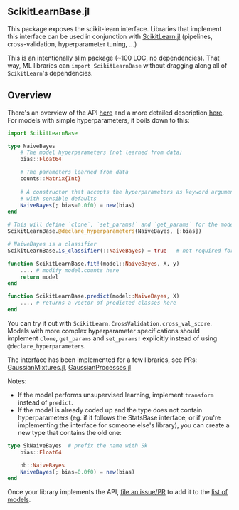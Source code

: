 ScikitLearnBase.jl
------------

This package exposes the scikit-learn interface. Libraries that implement this
interface can be used in conjunction with [ScikitLearn.jl](https://github.com/cstjean/ScikitLearn.jl) (pipelines, cross-validation, hyperparameter tuning, ...)

This is an intentionally slim package (~100 LOC, no dependencies). That way,
ML libraries can `import ScikitLearnBase` without dragging along all of
`ScikitLearn`'s dependencies.

Overview
-----

There's an overview of the API
[here](http://scikitlearnjl.readthedocs.org/en/latest/api/) and a more detailed
description [here](docs/API.md). For models with simple hyperparameters, it
boils down to this:

```julia
import ScikitLearnBase

type NaiveBayes
    # The model hyperparameters (not learned from data)
    bias::Float64

    # The parameters learned from data
    counts::Matrix{Int}
    
    # A constructor that accepts the hyperparameters as keyword arguments
    # with sensible defaults
    NaiveBayes(; bias=0.0f0) = new(bias)
end

# This will define `clone`, `set_params!` and `get_params` for the model
ScikitLearnBase.@declare_hyperparameters(NaiveBayes, [:bias])

# NaiveBayes is a classifier
ScikitLearnBase.is_classifier(::NaiveBayes) = true   # not required for transformers

function ScikitLearnBase.fit!(model::NaiveBayes, X, y)
    .... # modify model.counts here
    return model
end

function ScikitLearnBase.predict(model::NaiveBayes, X)
    .... # returns a vector of predicted classes here
end
```

You can try it out with `ScikitLearn.CrossValidation.cross_val_score`. Models
with more complex hyperparameter specifications should implement `clone`,
`get_params` and `set_params!` explicitly instead of using
`@declare_hyperparameters`.

The interface has been implemented for a few libraries, see PRs:
[GaussianMixtures.jl](https://github.com/davidavdav/GaussianMixtures.jl/pull/18), [GaussianProcesses.jl](https://github.com/STOR-i/GaussianProcesses.jl/pull/17)

Notes:

- If the model performs unsupervised learning, implement `transform` instead of
`predict`.
- If the model is already coded up and the type does not contain
hyperparameters (eg. if it follows the StatsBase interface, or if you're
implementing the interface for someone else's library), you can create a new
type that contains the old one:

```julia
type SkNaiveBayes  # prefix the name with Sk
    bias::Float64

    nb::NaiveBayes
    NaiveBayes(; bias=0.0f0) = new(bias)
end
```

Once your library implements the API, [file an
issue/PR](https://github.com/cstjean/ScikitLearn.jl/issues) to add it to
the [list of models](http://scikitlearnjl.readthedocs.io/en/latest/models/#julia-models).
